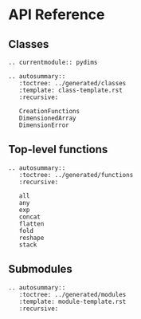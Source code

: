 # API Reference

## Classes

```{eval-rst}
.. currentmodule:: pydims

.. autosummary::
   :toctree: ../generated/classes
   :template: class-template.rst
   :recursive:

   CreationFunctions
   DimensionedArray
   DimensionError
```

## Top-level functions

```{eval-rst}
.. autosummary::
   :toctree: ../generated/functions
   :recursive:

   all
   any
   exp
   concat
   flatten
   fold
   reshape
   stack
```

## Submodules

```{eval-rst}
.. autosummary::
   :toctree: ../generated/modules
   :template: module-template.rst
   :recursive:
```
